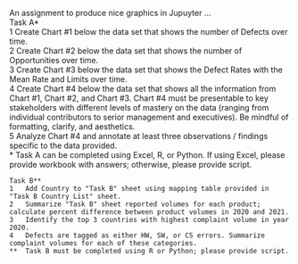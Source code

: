 An assignment to produce nice graphics in Jupuyter ...				
	Task A*			
	1	Create Chart #1 below the data set that shows the number of Defects over time.		
	2	Create Chart #2 below the data set that shows the number of Opportunities over time.		
	3	Create Chart #3 below the data set that shows the Defect Rates with the Mean Rate and Limits over time.		
	4	Create Chart #4 below the data set that shows all the information from Chart #1, Chart #2, and Chart #3. Chart #4 must be presentable to key stakeholders with different levels of mastery on the data (ranging from individual contributors to serior management and executives). Be mindful of formatting, clarify, and aesthetics.		
	5	Analyze Chart #4 and annotate at least three observations / findings specific to the data provided.		
	*	Task A can be completed using Excel, R, or Python. If using Excel, please provide workbook with answers; otherwise, please provide script.		
				
	Task B**			
	1	Add Country to "Task B" sheet using mapping table provided in "Task B Country List" sheet.		
	2	Summarize "Task B" sheet reported volumes for each product; calculate percent difference between product volumes in 2020 and 2021.		
	3	Identify the top 3 countries with highest complaint volume in year 2020.		
	4	Defects are tagged as either HW, SW, or CS errors. Summarize complaint volumes for each of these categories.		
	**	Task B must be completed using R or Python; please provide script.
